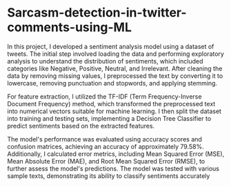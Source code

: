 # Sarcasm-detection-in-twitter-comments-using-ML

In this project, I developed a sentiment analysis model using a dataset of tweets. The initial step involved loading the data and performing exploratory analysis to understand the distribution of sentiments, which included categories like Negative, Positive, Neutral, and Irrelevant. After cleaning the data by removing missing values, I preprocessed the text by converting it to lowercase, removing punctuation and stopwords, and applying stemming.

For feature extraction, I utilized the TF-IDF (Term Frequency-Inverse Document Frequency) method, which transformed the preprocessed text into numerical vectors suitable for machine learning. I then split the dataset into training and testing sets, implementing a Decision Tree Classifier to predict sentiments based on the extracted features.

The model's performance was evaluated using accuracy scores and confusion matrices, achieving an accuracy of approximately 79.58%. Additionally, I calculated error metrics, including Mean Squared Error (MSE), Mean Absolute Error (MAE), and Root Mean Squared Error (RMSE), to further assess the model's predictions. The model was tested with various sample texts, demonstrating its ability to classify sentiments accurately
